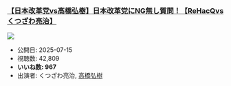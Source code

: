 ### [【日本改革党vs高橋弘樹】日本改革党にNG無し質問！【ReHacQvsくつざわ亮治】](https://www.youtube.com/watch?v=At1SrtO-iC8)
[![](https://img.youtube.com/vi/At1SrtO-iC8/sddefault.jpg)](https://www.youtube.com/watch?v=At1SrtO-iC8)
-   公開日: 2025-07-15
-   視聴数: 42,809
-   **いいね数: 967**
-   出演者: くつざわ亮治, [高橋弘樹](/rehacq_fan/people/高橋弘樹 "wikilink")
